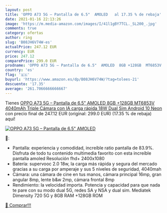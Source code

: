 ```yaml
---
layout: post
title: 'OPPO A73 5G – Pantalla de 6.5"  AMOLED   al 17.35 % de rebaja'
date: 2021-01-16 22:13:26
image: 'https://m.media-amazon.com/images/I/41l1gBY7TCL._SL200_.jpg'
comments: true
category: ofertas
author: ring
slug: 'B08JH6V74W-es'
actualPrice: 247.12 EUR
currency: EUR
price: 247.12
comparePrice: 299.0 EUR
prodname: 'OPPO A73 5G – Pantalla de 6.5"  AMOLED  8GB +128GB  MT6853V  4040mAh  Triple Cámara con IA  carga rápida 18W  Dual Sim Android 10  Neon'
country: 'es'
flag: '🇪🇸'
buyurl: 'https://www.amazon.es/dp/B08JH6V74W/?tag=tolees-21'
descuento: '17.35'
average: '261.7066666666667'
---
```


Tienes [OPPO A73 5G – Pantalla de 6.5"  AMOLED  8GB +128GB  MT6853V  4040mAh  Triple Cámara con IA  carga rápida 18W  Dual Sim Android 10  Neon](https://www.amazon.es/dp/B08JH6V74W/?tag=tolees-21) con precio final de  247.12 EUR (original: 299.0 EUR) (17.35 %  de rebaja) aqui!

[![OPPO A73 5G – Pantalla de 6.5"  AMOLED  ](https://m.media-amazon.com/images/I/41l1gBY7TCL._SL200_.jpg)](https://www.amazon.es/dp/B08JH6V74W/?tag=tolees-21)

🔎:

- Pantalla: experiencia y comodidad, increíble ratio pantalla de 83.9%. Disfruta de todo tu contenido multimedia favorito con esta increíble pantalla amoled Resolución fhd+ 2400x1080
- Batería: supervooc 2.0 18w, la carga más rápida y segura del mercado gracias a su carga por amperaje y sus 5 niveles de seguridad, 4040mah
- Cámara: una cámara de cine en tus manos, cámara principal 16mp, gran angular 8mp, lente b&w 2mp, cámara frontal 8mp
- Rendimiento: la velocidad importa. Potencia y capacidad para que nada te pare con su modo dual 5G, redes SA y NSA y dual sim. Mediatek Dimensity 720 5G y 8GB RAM +128GB ROM

[🛒 Comprar!!!](https://www.amazon.es/dp/B08JH6V74W/?tag=tolees-21)
